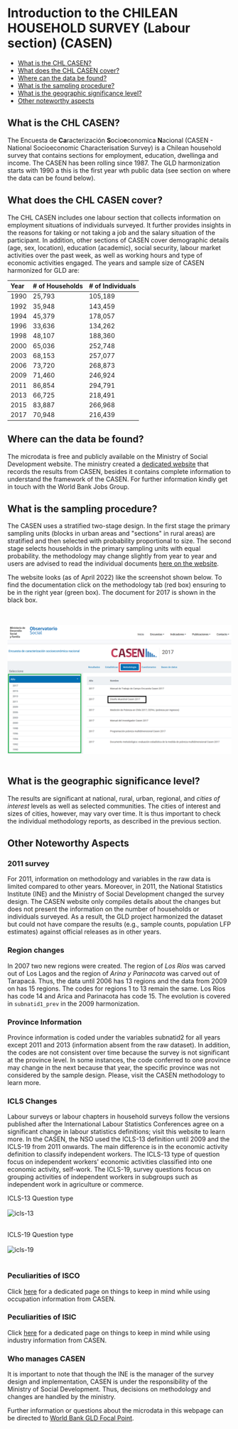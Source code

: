 Introduction to the CHILEAN HOUSEHOLD SURVEY (Labour section) (CASEN)
================

- [What is the CHL CASEN?](#what-is-the-chl-casen)
- [What does the CHL CASEN cover?](#what-does-the-chl-casen-cover)
- [Where can the data be found?](#where-can-the-data-be-found)
- [What is the sampling procedure?](#what-is-the-sampling-procedure)
- [What is the geographic significance level?](#what-is-the-geographic-significance-level)
- [Other noteworthy aspects](#other-noteworthy-aspects)

## What is the CHL CASEN?

The Encuesta de **Ca**racterización **S**ocio**e**conomica **N**acional (CASEN - National Socioeconomic Characterisation Survey) is a Chilean household survey that contains sections for employment, education, dwellinga and income. The CASEN has been rolling since 1987. The GLD harmonization starts with 1990 a this is the first year wth public data (see section on where the data can be found below).  

## What does the CHL CASEN cover?

The CHL CASEN includes one labour section that collects information on employment situations of individuals surveyed. It further provides insights in the reasons for taking or not taking a job and the salary situation of the participant. In addition, other sections of CASEN cover demographic details (age, sex, location), education (academic), social security, labour market activities over the past week, as well as working hours and type of economic activities engaged. The years and sample size of CASEN harmonized for GLD are:

| Year	    | # of Households	| # of Individuals	|
| :-------	| :--------		    | :--------	 	      |
| 1990	    | 25,793	        | 105,189	          |
| 1992	    | 35,948	        | 143,459	          |
| 1994	    | 45,379	        | 178,057	          |
| 1996	    | 33,636	        | 134,262	          |
| 1998	    | 48,107	        | 188,360	          |
| 2000	    | 65,036	        | 252,748	          |
| 2003	    | 68,153	        | 257,077	          |
| 2006	    | 73,720          | 268,873           |
| 2009	    | 71,460          | 246,924 	        |
| 2011	    | 86,854          | 294,791           |
| 2013	    | 66,725          | 218,491           |
| 2015	    | 83,887          | 266,968           |
| 2017	    | 70,948          | 216,439	          |

## Where can the data be found?

The microdata is free and publicly available on the Ministry of Social Development website. The ministry created a [dedicated website](http://observatorio.ministeriodesarrollosocial.gob.cl/encuesta-casen) that records the results from CASEN, besides it contains complete information to understand the framework of the CASEN. For further information kindly get in touch with the World Bank Jobs Group. 

## What is the sampling procedure?

The CASEN uses a stratified two-stage design. In the first stage the primary sampling units (blocks in urban areas and "sections" in rural areas) are stratified and then selected with probability proportional to size. The second stage selects households in the primary sampling units with equal probability. the methodology may change slightly from year to year and users are advised to read the individual documents [here on the website](observatorio.ministeriodesarrollosocial.gob.cl/encuesta-casen-2017).

The website looks (as of April 2022) like the screenshot shown below. To find the documentation click on the methodology tab (red box) ensuring to be in the right year (green box). The document for 2017 is shown in the black box.

<br></br>
![CASEN where find methodology](utilities/Casen_donde_metodologia.png)
<br></br>

## What is the geographic significance level?

The results are significant at national, rural, urban, regional, and *cities of interest* levels as well as selected communities. The cities of interest and sizes of cities, however, may vary over time. It is thus important to check the individual methodology reports, as described in the previous section.

## Other Noteworthy Aspects 

### 2011 survey
For 2011, information on methodology and variables in the raw data is limited compared to other years. Moreover, in 2011, the National Statistics Institute (INE) and the Ministry of Social Development changed the survey design. The CASEN website only compiles details about the changes but does not present the information on the number of households or individuals surveyed. As a result, the GLD project harmonized the dataset but could not have compare the results (e.g., sample counts, population LFP estimates) against official releases as in other years.

### Region changes
In 2007 two new regions were created. The region of *Los Ríos* was carved out of Los Lagos and the region of *Arina y Parinacota* was carved out of Tarapacá. Thus, the data until 2006 has 13 regions and the data from 2009 on has 15 regions. The codes for regions 1 to 13 remain the same. Los Ríos has code 14 and Arica and Parinacota has code 15. The evolution is covered in `subnatid1_prev` in the 2009 harmonization.

### Province Information
Province information is coded under the variables subnatid2 for all years except 2011 and 2013 (information absent from the raw dataset). In addition, the codes are not consistent over time because the survey is not significant at the province level. In some instances, the code conferred to one province may change in the next because that year, the specific province was not considered by the sample design. Please, visit the CASEN methodology to learn more.

### ICLS Changes
Labour surveys or labour chapters in household surveys follow the versions published after the International Labour Statistics Conferences agree on a significant change in labour statistics definitions; visit this website to learn more.  In the CASEN, the NSO used the ICLS-13 definition until 2009 and the ICLS-19 from 2011 onwards. The main difference is in the economic activity definition to classify independent workers. The ICLS-13 type of question focus on independent workers' economic activities classified into one economic activity, self-work. The ICLS-19, survey questions focus on grouping activities of independent workers in subgroups such as independent work in agriculture or commerce.

ICLS-13 Question type
<br></br>
![icls-13](https://github.com/worldbank/gld/blob/30f3d5b9ecbab45965da949f01c07336209c7ee6/Support/Country%20Survey%20Details/CHL/CASEN/utilities/1-icls.PNG)
<br></br>

ICLS-19 Question type
<br></br>
![icls-19](https://github.com/worldbank/gld/blob/30f3d5b9ecbab45965da949f01c07336209c7ee6/Support/Country%20Survey%20Details/CHL/CASEN/utilities/2-icls.PNG)
<br></br>

### Peculiarities of ISCO

Click [here](https://github.com/worldbank/gld/blob/c9bc90f4eec5222eaa2d9793187aa12a67778480/Support/Country%20Survey%20Details/CHL/CASEN/isco%20information.md) for a dedicated page on things to keep in mind while using occupation information from CASEN. 

### Peculiarities of ISIC

Click [here](https://github.com/worldbank/gld/blob/f0d1b72acb925746c93c4ae5d62b045ac72abdbf/Support/Country%20Survey%20Details/CHL/CASEN/isic%20information.md) for a dedicated page on things to keep in mind while using industry information from CASEN. 

### Who manages CASEN
It is important to note that though the INE is the manager of the survey design and implementation, CASEN is under the responsibility of the Ministry of Social Development. Thus, decisions on methodology and changes are handled by the ministry. 

Further information or questions about the microdata in this webpage can be directed to [World Bank GLD Focal Point](mailto:gld@worldbank.org).
